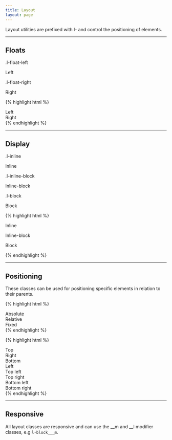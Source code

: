 ```yaml
---
title: Layout
layout: page
---
```


<p class="t-4">Layout utilities are prefixed with l- and control the positioning of elements.</p>

<hr />

## Floats

<div class="m-bottom">
	<p class="m-bottom-0 t-s t-c-r300 t-bold">.l-float-left</p>
	<div class="border t-c-g100">
		<div class="u-clearfix">
			<p class="bg-c-g300 p-s l-float-left t-c-g500">Left</p>
		</div>
	</div>
</div>
<div class="m-bottom">
	<p class="m-bottom-0 t-s t-c-r300 t-bold">.l-float-right</p>
	<div class="border t-c-g100">
		<div class="u-clearfix">
			<p class="bg-c-g300 p-s l-float-right t-c-g500">Right</p>
		</div>
	</div>
</div>

{% highlight html %}
<div class="u-clearfix">
	<div class="l-float-left">Left</div>
	<div class="l-float-right">Right</div>
</div>
{% endhighlight %}

<hr />

## Display

<div class="m-bottom">
	<p class="m-bottom-0 t-s t-c-r300 t-bold l-inline">.l-inline</p>
	<p class="bg-c-g300 p-s l-inline">Inline</p>
</div>
<div>
	<p class="m-bottom-0 t-s t-c-r300 t-bold l-inline">.l-inline-block</p>
	<p class="bg-c-g300 p-s l-inline-block">Inline-block</p>
</div>
<div>
	<p class="m-bottom-0 t-s t-c-r300 t-bold">.l-block</p>
	<p class="bg-c-g300 p-s l-block">Block</p>
</div>

{% highlight html %}
<p class="l-inline">Inline</p>
<p class="l-inline-block">Inline-block</p>
<p class="l-block">Block</p>

{% endhighlight %}

<hr />

## Positioning

These classes can be used for positioning specific elements in relation to their parents.

{% highlight html %}
<div class="l-pos-absolute">Absolute</div>
<div class="l-pos-relative">Relative</div>
<div class="l-pos-fixed">Fixed</div>
{% endhighlight %}

{% highlight html %}
<div class="l-pos-top">Top</div>
<div class="l-pos-right">Right</div>
<div class="l-pos-bottom">Bottom</div>
<div class="l-pos-left">Left</div>

<div class="l-pos-top-left">Top left</div>
<div class="l-pos-top-right">Top right</div>
<div class="l-pos-bottom-left">Bottom left</div>
<div class="l-pos-bottom-right">Bottom right</div>
{% endhighlight %}

<hr/>

## Responsive
All layout classes are responsive and can use the __m and __l modifier classes, e.g `l-block___m`.

